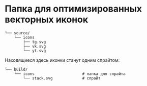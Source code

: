 # Папка для оптимизированных векторных иконок

```shell
└── source/
    └── icons
        ├── tg.svg
        ├── vk.svg
        └── yt.svg
```

Находящиеся здесь иконки станут одним спрайтом:

```shell
└── build/
    └── icons                     # папка для спрайта
        └── stack.svg             # спрайт
```
